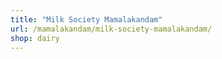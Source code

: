 ```yaml
---
title: "Milk Society Mamalakandam"
url: /mamalakandam/milk-society-mamalakandam/
shop: dairy
---
```

